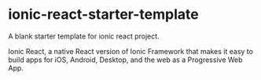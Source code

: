 # ionic-react-starter-template
A blank starter template for ionic react project.

Ionic React, a native React version of Ionic Framework that makes it easy to build apps for iOS, Android, Desktop, and the web as a Progressive Web App.

